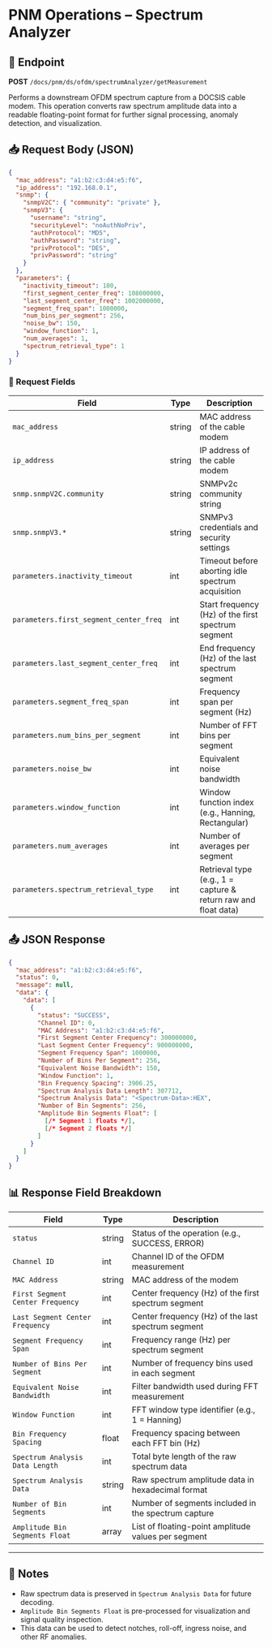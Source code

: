 # PNM Operations – Spectrum Analyzer

## 📡 Endpoint

**POST** `/docs/pnm/ds/ofdm/spectrumAnalyzer/getMeasurement`

Performs a downstream OFDM spectrum capture from a DOCSIS cable modem. This operation converts raw spectrum amplitude data into a readable floating-point format for further signal processing, anomaly detection, and visualization.

## 📥 Request Body (JSON)

```json
{
  "mac_address": "a1:b2:c3:d4:e5:f6",
  "ip_address": "192.168.0.1",
  "snmp": {
    "snmpV2C": { "community": "private" },
    "snmpV3": {
      "username": "string",
      "securityLevel": "noAuthNoPriv",
      "authProtocol": "MD5",
      "authPassword": "string",
      "privProtocol": "DES",
      "privPassword": "string"
    }
  },
  "parameters": {
    "inactivity_timeout": 100,
    "first_segment_center_freq": 108000000,
    "last_segment_center_freq": 1002000000,
    "segment_freq_span": 1000000,
    "num_bins_per_segment": 256,
    "noise_bw": 150,
    "window_function": 1,
    "num_averages": 1,
    "spectrum_retrieval_type": 1
  }
}
```

### 🔑 Request Fields

| Field                                  | Type   | Description                                                    |
| -------------------------------------- | ------ | -------------------------------------------------------------- |
| `mac_address`                          | string | MAC address of the cable modem                                 |
| `ip_address`                           | string | IP address of the cable modem                                  |
| `snmp.snmpV2C.community`               | string | SNMPv2c community string                                       |
| `snmp.snmpV3.*`                        | string | SNMPv3 credentials and security settings                       |
| `parameters.inactivity_timeout`        | int    | Timeout before aborting idle spectrum acquisition              |
| `parameters.first_segment_center_freq` | int    | Start frequency (Hz) of the first spectrum segment             |
| `parameters.last_segment_center_freq`  | int    | End frequency (Hz) of the last spectrum segment                |
| `parameters.segment_freq_span`         | int    | Frequency span per segment (Hz)                                |
| `parameters.num_bins_per_segment`      | int    | Number of FFT bins per segment                                 |
| `parameters.noise_bw`                  | int    | Equivalent noise bandwidth                                     |
| `parameters.window_function`           | int    | Window function index (e.g., Hanning, Rectangular)             |
| `parameters.num_averages`              | int    | Number of averages per segment                                 |
| `parameters.spectrum_retrieval_type`   | int    | Retrieval type (e.g., 1 = capture & return raw and float data) |

## 📤 JSON Response

```json
{
  "mac_address": "a1:b2:c3:d4:e5:f6",
  "status": 0,
  "message": null,
  "data": {
    "data": [
      {
        "status": "SUCCESS",
        "Channel ID": 0,
        "MAC Address": "a1:b2:c3:d4:e5:f6",
        "First Segment Center Frequency": 300000000,
        "Last Segment Center Frequency": 900000000,
        "Segment Frequency Span": 1000000,
        "Number of Bins Per Segment": 256,
        "Equivalent Noise Bandwidth": 150,
        "Window Function": 1,
        "Bin Frequency Spacing": 3906.25,
        "Spectrum Analysis Data Length": 307712,
        "Spectrum Analysis Data": "<Spectrum-Data>:HEX", 
        "Number of Bin Segments": 256,
        "Amplitude Bin Segments Float": [
          [/* Segment 1 floats */],
          [/* Segment 2 floats */]
        ]
      }
    ]
  }
}
```

## 📊 Response Field Breakdown

| Field                            | Type   | Description                                         |
| -------------------------------- | ------ | --------------------------------------------------- |
| `status`                         | string | Status of the operation (e.g., SUCCESS, ERROR)      |
| `Channel ID`                     | int    | Channel ID of the OFDM measurement                  |
| `MAC Address`                    | string | MAC address of the modem                            |
| `First Segment Center Frequency` | int    | Center frequency (Hz) of the first spectrum segment |
| `Last Segment Center Frequency`  | int    | Center frequency (Hz) of the last spectrum segment  |
| `Segment Frequency Span`         | int    | Frequency range (Hz) per spectrum segment           |
| `Number of Bins Per Segment`     | int    | Number of frequency bins used in each segment       |
| `Equivalent Noise Bandwidth`     | int    | Filter bandwidth used during FFT measurement        |
| `Window Function`                | int    | FFT window type identifier (e.g., 1 = Hanning)      |
| `Bin Frequency Spacing`          | float  | Frequency spacing between each FFT bin (Hz)         |
| `Spectrum Analysis Data Length`  | int    | Total byte length of the raw spectrum data          |
| `Spectrum Analysis Data`         | string | Raw spectrum amplitude data in hexadecimal format   |
| `Number of Bin Segments`         | int    | Number of segments included in the spectrum capture |
| `Amplitude Bin Segments Float`   | array  | List of floating-point amplitude values per segment |

---

## 📝 Notes

* Raw spectrum data is preserved in `Spectrum Analysis Data` for future decoding.
* `Amplitude Bin Segments Float` is pre-processed for visualization and signal quality inspection.
* This data can be used to detect notches, roll-off, ingress noise, and other RF anomalies.
